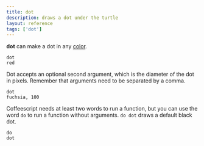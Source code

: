 ```yaml
---
title: dot
description: draws a dot under the turtle
layout: reference
tags: ['dot']
---
```


<b>dot</b> can make a dot in any <a href="colors.html">color</a>.

<code class="jumbo" data-after="fd 20">dot <span data-dfn="color">red</span></code>

Dot accepts an optional second argument, which is the diameter of the
dot in pixels.  Remember that arguments need to be separated by
a comma.

<code default class="jumbo">dot <span data-dfn="color">fuchsia</span><span data-note="comma">,</span>&nbsp;<span data-dfn="size">100</span></code>

Coffeescript needs at least two words to run a function, but
you can use the word <code>do</code> to run a function without
arguments. <code>do dot</code> draws a default black dot.

<code class="jumbo" data-after="fd 20"><span data-dfn="just do it">do</span> dot</code>
